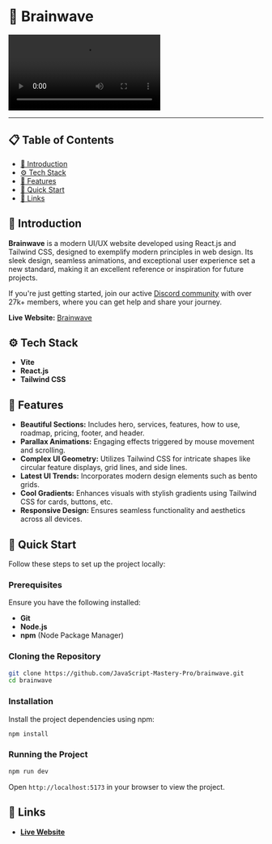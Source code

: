 # 🧠 Brainwave

![Brainwave Video Demo](./videos/Brainwave.mp4)

---

## 📋 Table of Contents

- [🤖 Introduction](#-introduction)
- [⚙️ Tech Stack](#-tech-stack)
- [🔋 Features](#-features)
- [🤸 Quick Start](#-quick-start)
- [🔗 Links](#-links)

## 🤖 Introduction

**Brainwave** is a modern UI/UX website developed using React.js and Tailwind CSS, designed to exemplify modern principles in web design. Its sleek design, seamless animations, and exceptional user experience set a new standard, making it an excellent reference or inspiration for future projects.

If you're just getting started, join our active [Discord community](https://discord.gg/YOUR_COMMUNITY_LINK) with over 27k+ members, where you can get help and share your journey.

**Live Website:** [Brainwave](https://your-live-website-link.com)

## ⚙️ Tech Stack

- **Vite**
- **React.js**
- **Tailwind CSS**

## 🔋 Features

- **Beautiful Sections:** Includes hero, services, features, how to use, roadmap, pricing, footer, and header.
- **Parallax Animations:** Engaging effects triggered by mouse movement and scrolling.
- **Complex UI Geometry:** Utilizes Tailwind CSS for intricate shapes like circular feature displays, grid lines, and side lines.
- **Latest UI Trends:** Incorporates modern design elements such as bento grids.
- **Cool Gradients:** Enhances visuals with stylish gradients using Tailwind CSS for cards, buttons, etc.
- **Responsive Design:** Ensures seamless functionality and aesthetics across all devices.

## 🤸 Quick Start

Follow these steps to set up the project locally:

### Prerequisites

Ensure you have the following installed:

- **Git**
- **Node.js**
- **npm** (Node Package Manager)

### Cloning the Repository

```bash
git clone https://github.com/JavaScript-Mastery-Pro/brainwave.git
cd brainwave
```

### Installation

Install the project dependencies using npm:

```bash
npm install
```

### Running the Project

```bash
npm run dev
```

Open `http://localhost:5173` in your browser to view the project.

## 🔗 Links

- **[Live Website](https://your-live-website-link.com)**
